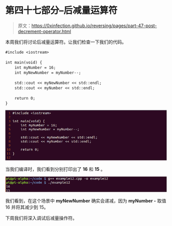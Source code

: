 # 第四十七部分–后减量运算符

> 原文：<https://0xinfection.github.io/reversing/pages/part-47-post-decrement-operator.html>

本周我们将讨论后减量运算符。让我们检查一下我们的代码。

```
#include <iostream>

int main(void) {
    int myNumber = 16;
    int myNewNumber = myNumber--;

    std::cout << myNewNumber << std::endl;
    std::cout << myNumber << std::endl;

    return 0;
}

```

![](img/f30b3cc728fa2301b5b26e67e419f9fe.png)

当我们编译时，我们看到分别打印出了 **16** 和 **15** 。

![](img/f9877e7c0b121aefecc9159a3d0a6069.png)

我们看到，在这个场景中 **myNewNumber** 确实会递减，因为 **myNumber -** 取值 16 并将其减少到 15。

下周我们将深入调试后减量操作符。